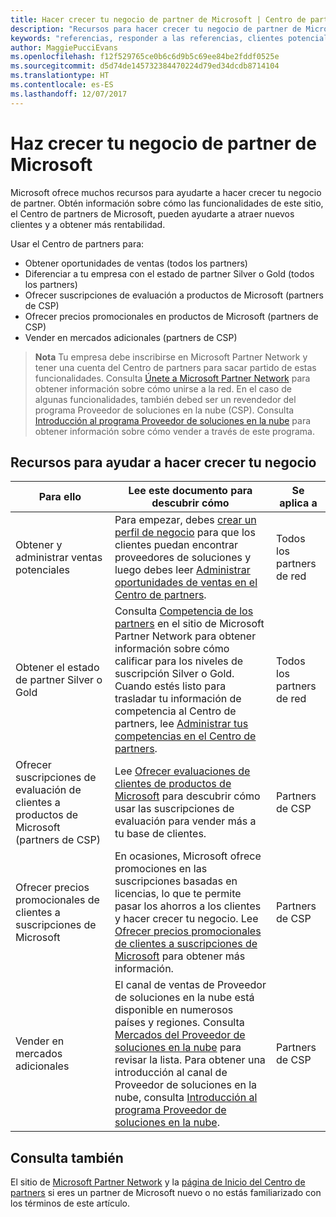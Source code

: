 ```yaml
---
title: Hacer crecer tu negocio de partner de Microsoft | Centro de partners
description: "Recursos para hacer crecer tu negocio de partner de Microsoft. Incluye información sobre cómo obtener oportunidades de ventas (referencias) de Microsoft."
keywords: "referencias, responder a las referencias, clientes potenciales, oportunidades de ventas, perfil de marketing, perfil de negocio, hacer crecer tu negocio, oportunidades de negocio, competencias, suscripción silver, suscripción gold, ofertas de evaluación, expansión de mercado, nubes nacionales"
author: MaggiePucciEvans
ms.openlocfilehash: f12f529765ce0b6c6d9b5c69ee84be2fddf0525e
ms.sourcegitcommit: d5d74de145732384470224d79ed34dcdb8714104
ms.translationtype: HT
ms.contentlocale: es-ES
ms.lasthandoff: 12/07/2017
---
```

# <a name="grow-your-microsoft-partner-business"></a>Haz crecer tu negocio de partner de Microsoft 

Microsoft ofrece muchos recursos para ayudarte a hacer crecer tu negocio de partner. Obtén información sobre cómo las funcionalidades de este sitio, el Centro de partners de Microsoft, pueden ayudarte a atraer nuevos clientes y a obtener más rentabilidad. 

Usar el Centro de partners para:

-   Obtener oportunidades de ventas (todos los partners)
-   Diferenciar a tu empresa con el estado de partner Silver o Gold (todos los partners)
-   Ofrecer suscripciones de evaluación a productos de Microsoft (partners de CSP)
-   Ofrecer precios promocionales en productos de Microsoft (partners de CSP)
-   Vender en mercados adicionales (partners de CSP)

>**Nota** Tu empresa debe inscribirse en Microsoft Partner Network y tener una cuenta del Centro de partners para sacar partido de estas funcionalidades. Consulta [Únete a Microsoft Partner Network](mpn-overview.md) para obtener información sobre cómo unirse a la red. En el caso de algunas funcionalidades, también debed ser un revendedor del programa Proveedor de soluciones en la nube (CSP). Consulta [Introducción al programa Proveedor de soluciones en la nube](csp-overview.md) para obtener información sobre cómo vender a través de este programa.

## <a name="resources-to-help-your-business-grow"></a>Recursos para ayudar a hacer crecer tu negocio

|  **Para ello**  |  **Lee este documento para descubrir cómo**  |  **Se aplica a**  |
|--------------|-----------|--------------
| Obtener y administrar ventas potenciales | Para empezar, debes [crear un perfil de negocio](create-a-marketing-profile.md) para que los clientes puedan encontrar proveedores de soluciones y luego debes leer [Administrar oportunidades de ventas en el Centro de partners](responding-to-referrals.md). | Todos los partners de red |
| Obtener el estado de partner Silver o Gold | Consulta [Competencia de los partners](https://partner.microsoft.com/membership/competencies) en el sitio de Microsoft Partner Network para obtener información sobre cómo calificar para los niveles de suscripción Silver o Gold. Cuando estés listo para trasladar tu información de competencia al Centro de partners, lee [Administrar tus competencias en el Centro de partners](competencies.md). | Todos los partners de red |
| Ofrecer suscripciones de evaluación de clientes a productos de Microsoft (partners de CSP) | Lee [Ofrecer evaluaciones de clientes de productos de Microsoft](offer-your-customers-trials-of-microsoft-products.md) para descubrir cómo usar las suscripciones de evaluación para vender más a tu base de clientes.| Partners de CSP |
| Ofrecer precios promocionales de clientes a suscripciones de Microsoft | En ocasiones, Microsoft ofrece promociones en las suscripciones basadas en licencias, lo que te permite pasar los ahorros a los clientes y hacer crecer tu negocio. Lee [Ofrecer precios promocionales de clientes a suscripciones de Microsoft](promotions.md) para obtener más información. | Partners de CSP |
| Vender en mercados adicionales | El canal de ventas de Proveedor de soluciones en la nube está disponible en numerosos países y regiones. Consulta [Mercados del Proveedor de soluciones en la nube](agreements.md) para revisar la lista. Para obtener una introducción al canal de Proveedor de soluciones en la nube, consulta [Introducción al programa Proveedor de soluciones en la nube](csp-overview.md).  | Partners de CSP |

## <a name="see-also"></a>Consulta también

El sitio de [Microsoft Partner Network](https://partner.microsoft.com) y la [página de Inicio del Centro de partners](https://partnercenter.microsoft.com/partner/home) si eres un partner de Microsoft nuevo o no estás familiarizado con los términos de este artículo.

